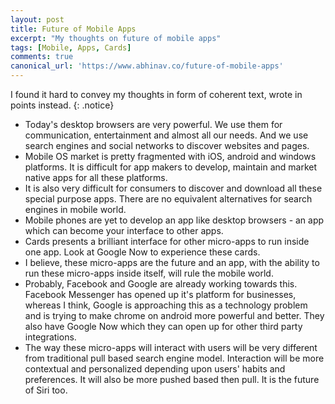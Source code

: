 ```yaml
---
layout: post
title: Future of Mobile Apps
excerpt: "My thoughts on future of mobile apps"
tags: [Mobile, Apps, Cards]
comments: true
canonical_url: 'https://www.abhinav.co/future-of-mobile-apps'
---
```


I found it hard to convey my thoughts in form of coherent text, wrote in points instead.
{: .notice}

* Today's desktop browsers are very powerful. We use them for communication,
entertainment and almost all our needs. And we use search engines
and social networks to discover websites and pages.
* Mobile OS market is pretty fragmented with iOS, android and windows platforms.
It is difficult for app makers to develop, maintain and market native apps for all these
platforms.
* It is also very difficult for consumers to discover and download all these
special purpose apps. There are no equivalent alternatives for search engines
in mobile world.
* Mobile phones are yet to develop an app like desktop browsers - an app which
can become your interface to other apps.
* Cards presents a brilliant interface for other micro-apps to run inside one
app. Look at Google Now to experience these cards.
* I believe, these micro-apps are the future and an app, with the ability to run
these micro-apps inside itself, will rule the mobile world.
* Probably, Facebook and Google are already working towards this. Facebook Messenger has
opened up it's platform for businesses, whereas I think, Google is approaching
this as a technology problem and is trying to make chrome on android more
powerful and better. They also have Google Now which they can open up for other
third party integrations.
* The way these micro-apps will interact with users will be very different from
traditional pull based search engine model. Interaction will be more contextual and
personalized depending upon users' habits and preferences. It will also be
more pushed based then pull. It is the future of Siri too.
